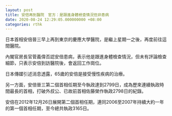 ```yaml
---
layout: post
title: 安倍再到醫院　官方：是跟進身體檢查情況但非患病
date: 2020-08-24 12:29:05.000000000 +08:00
categories: rthk
---
```


日本首相安倍晉三早上再到東京的慶應大學醫院，是繼上星期一之後，再度前往這間醫院。

內閣官房長官菅義偉否認安倍患病，表示他是跟進身體檢查情況，但未有評論檢查細節，只表示安倍到訪醫院後，會返回工作崗位。

日本傳媒引述消息透露，65歲的安倍是接受慢性疾病的治療。

另一方面，安倍晉三第二個首相任期至今執政達到2799日，成為歷來連續執政時間最長的首相，打破外叔公、已故前首相佐藤榮作執政2798日的紀錄。

安倍在2012年12月26日展開第二個首相任期，連同2006至2007年持續大約一年的第一個首相任期，至今總共執政3165日。
